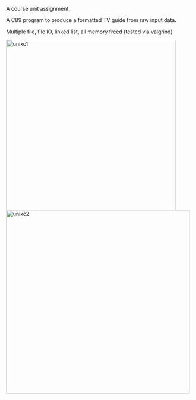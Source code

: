 A course unit assignment. 

A C89 program to produce a formatted TV guide from raw input data. 

Multiple file, file IO, linked list, all memory freed (tested via valgrind)

<img width="457" alt="unixc1" src="https://user-images.githubusercontent.com/25707231/64334635-85d42000-d00b-11e9-91d6-3e4dad1674a8.png">

<img width="494" alt="unixc2" src="https://user-images.githubusercontent.com/25707231/64334670-9edcd100-d00b-11e9-8b4e-c6443f9f3fce.png">
